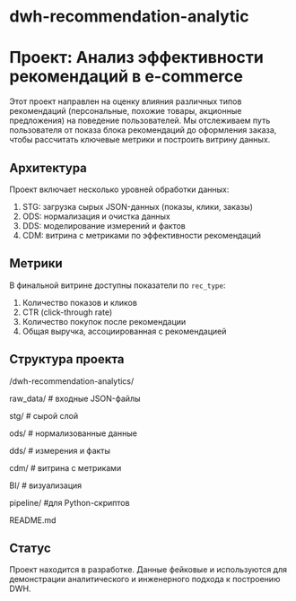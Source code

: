 # dwh-recommendation-analytic
# Проект: Анализ эффективности рекомендаций в e-commerce

Этот проект направлен на оценку влияния различных типов рекомендаций (персональные, похожие товары, акционные предложения) на поведение пользователей. Мы отслеживаем путь пользователя от показа блока рекомендаций до оформления заказа, чтобы рассчитать ключевые метрики и построить витрину данных.

## Архитектура

Проект включает несколько уровней обработки данных:

1.  STG: загрузка сырых JSON-данных (показы, клики, заказы)
2.  ODS: нормализация и очистка данных
3.  DDS: моделирование измерений и фактов
4. CDM: витрина с метриками по эффективности рекомендаций

## Метрики

В финальной витрине доступны показатели по `rec_type`:

1. Количество показов и кликов
2. CTR (click-through rate)
3. Количество покупок после рекомендации
4. Общая выручка, ассоциированная с рекомендацией

## Структура проекта

/dwh-recommendation-analytics/

raw_data/   # входные JSON-файлы

stg/  # сырой слой

ods/   # нормализованные данные

dds/   # измерения и факты

cdm/   # витрина с метриками

BI/   # визуализация

pipeline/     #для Python-скриптов

README.md



## Статус

Проект находится в разработке. Данные фейковые и используются для демонстрации аналитического и инженерного подхода к построению DWH.
